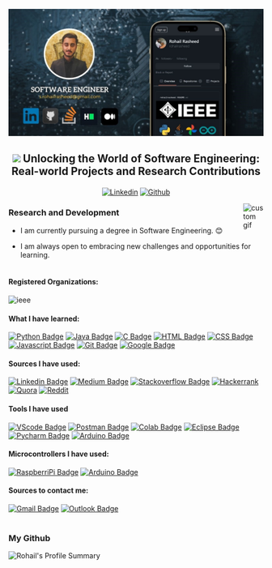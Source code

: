 ![logo](https://github.com/rohailrasheed/RohailRasheed/blob/main/Poster.jpg)

<div align='center'>
   <h2><img src="https://user-images.githubusercontent.com/1303154/88677602-1635ba80-d120-11ea-84d8-d263ba5fc3c0.gif" width="5%"> Unlocking the World of Software Engineering: Real-world Projects and Research Contributions </h2>

<a href="https://www.linkedin.com/in/rohail-rasheed-1360131aa"><img align="center" alt="Linkedin" src="https://user-images.githubusercontent.com/40695548/156189387-4a94d172-b291-4e04-8521-59736c14354d.png" width="60px"/></a>     <a href="https://github.com/rohailrasheed"><img align="center" alt="Github" src="https://github.githubassets.com/images/modules/logos_page/GitHub-Mark.png"  width="50px"/></a>

</div>


<img align="right" alt="custom gif" src="https://user-images.githubusercontent.com/40695548/147872428-0f19e522-1bda-45cd-a5ab-f8fcdc1797be.gif" width="8%"/>


<p text-align="center">
  <h3> Research and Development </h3>
</p> 

- I am currently pursuing a degree in Software Engineering. :blush:

- I am always open to embracing new challenges and opportunities for learning. <br/><br/>


#### Registered Organizations:


<img alt="ieee" src="https://avatars.githubusercontent.com/u/65586590?s=200&v=4" width="120px"/>


#### What I have learned:


[![Python Badge](https://img.shields.io/badge/Python-3776AB?style=for-the-badge&logo=python&logoColor=white)](#) [![Java Badge](https://img.shields.io/badge/Java-ED8B00?style=for-the-badge&logo=java&logoColor=white)](#) [![C Badge](https://img.shields.io/badge/C-00599C?style=for-the-badge&logo=c&logoColor=white)](#) [![HTML Badge](https://img.shields.io/badge/HTML5-E34F26?style=for-the-badge&logo=html5&logoColor=white)](#) [![CSS Badge](https://img.shields.io/badge/CSS3-1572B6?style=for-the-badge&logo=css3&logoColor=white)](#) [![Javascript Badge](https://img.shields.io/badge/JavaScript-F7DF1E?style=for-the-badge&logo=javascript&logoColor=black)](#) [![Git Badge](https://img.shields.io/badge/-Git-F05032?style=for-the-badge&labelColor=black&logo=Git&logoColor=F05032)](#) [![Google Badge](https://img.shields.io/badge/Google_Cloud-4285F4?style=for-the-badge&logo=google-cloud&logoColor=white)](#)


#### Sources I have used:


[![Linkedin Badge](https://img.shields.io/badge/LinkedIn-0077B5?style=for-the-badge&logo=linkedin&logoColor=white)](#) [![Medium Badge](https://img.shields.io/badge/Medium-12100E?style=for-the-badge&logo=medium&logoColor=white)](#) [![Stackoverflow Badge](https://img.shields.io/badge/stack%20overflow-FE7A16?logo=stack-overflow&logoColor=white&style=for-the-badge)](#) [![Hackerrank](https://img.shields.io/badge/-Hackerrank-2EC866?style=for-the-badge&logo=HackerRank&logoColor=white)](#) [![Quora](https://img.shields.io/badge/Quora-%23B92B27.svg?style=for-the-badge&logo=Quora&logoColor=white)](#) [![Reddit](https://img.shields.io/badge/Reddit-%23FF4500.svg?style=for-the-badge&logo=Reddit&logoColor=white)](#)


#### Tools I have used

[![VScode Badge](https://img.shields.io/badge/VSCode-0078D4?style=for-the-badge&logo=visual%20studio%20code&logoColor=white)](#) [![Postman Badge](https://img.shields.io/badge/-Postman-FF6C37?style=for-the-badge&labelColor=black&logo=Postman&logoColor=FF6C37)](#) [![Colab Badge](https://img.shields.io/badge/Colab-F9AB00?style=for-the-badge&logo=googlecolab&color=525252)](#) [![Eclipse Badge](https://img.shields.io/badge/Eclipse-2C2255?style=for-the-badge&logo=eclipse&logoColor=white)](#) [![Pycharm Badge](https://img.shields.io/badge/PyCharm-000000.svg?&style=for-the-badge&logo=PyCharm&logoColor=white)](#) [![Arduino Badge](https://img.shields.io/badge/Arduino_IDE-00979D?style=for-the-badge&logo=arduino&logoColor=white)](#)

#### Microcontrollers I have used:


[![RaspberriPi Badge](https://img.shields.io/badge/Raspberry%20Pi-A22846?style=for-the-badge&logo=Raspberry%20Pi&logoColor=white)](#) [![Arduino Badge](https://img.shields.io/badge/Arduino-00979D?style=for-the-badge&logo=Arduino&logoColor=white)](#)


#### Sources to contact me:


[![Gmail Badge](https://img.shields.io/badge/Gmail-D14836?style=for-the-badge&logo=gmail&logoColor=white)](#) [![Outlook Badge](https://img.shields.io/badge/Microsoft_Outlook-0078D4?style=for-the-badge&logo=microsoft-outlook&logoColor=white)](#) </br></br>


### My Github

![Rohail's Profile Summary](https://github-profile-summary-cards.vercel.app/api/cards/profile-details?username=rohailrasheed&theme=dracula)

